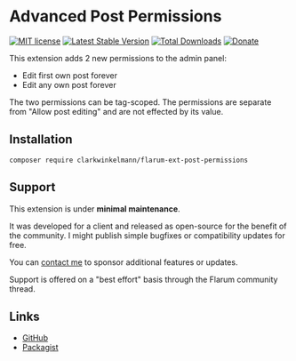 # Advanced Post Permissions

[![MIT license](https://img.shields.io/badge/license-MIT-blue.svg)](https://github.com/clarkwinkelmann/flarum-ext-post-permissions/blob/master/LICENSE.md) [![Latest Stable Version](https://img.shields.io/packagist/v/clarkwinkelmann/flarum-ext-post-permissions.svg)](https://packagist.org/packages/clarkwinkelmann/flarum-ext-post-permissions) [![Total Downloads](https://img.shields.io/packagist/dt/clarkwinkelmann/flarum-ext-post-permissions.svg)](https://packagist.org/packages/clarkwinkelmann/flarum-ext-post-permissions) [![Donate](https://img.shields.io/badge/paypal-donate-yellow.svg)](https://www.paypal.me/clarkwinkelmann)

This extension adds 2 new permissions to the admin panel:

- Edit first own post forever
- Edit any own post forever

The two permissions can be tag-scoped.
The permissions are separate from "Allow post editing" and are not effected by its value.

## Installation

    composer require clarkwinkelmann/flarum-ext-post-permissions

## Support

This extension is under **minimal maintenance**.

It was developed for a client and released as open-source for the benefit of the community.
I might publish simple bugfixes or compatibility updates for free.

You can [contact me](https://clarkwinkelmann.com/flarum) to sponsor additional features or updates.

Support is offered on a "best effort" basis through the Flarum community thread.

## Links

- [GitHub](https://github.com/clarkwinkelmann/flarum-ext-post-permissions)
- [Packagist](https://packagist.org/packages/clarkwinkelmann/flarum-ext-post-permissions)
